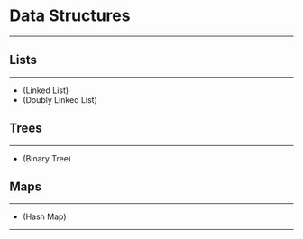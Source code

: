 <h1>Data Structures</h1>
<hr>
<h2>Lists</h2>
<hr>
<ul>
    <li>(Linked List)</li>
    <li>(Doubly Linked List)</li>
</ul>

<h2>Trees</h2>
<hr>
<ul>
    <li>(Binary Tree)</li>
</ul>

<h2>Maps</h2>
<hr>
<ul>
    <li>(Hash Map)</li>
</ul>

<hr>